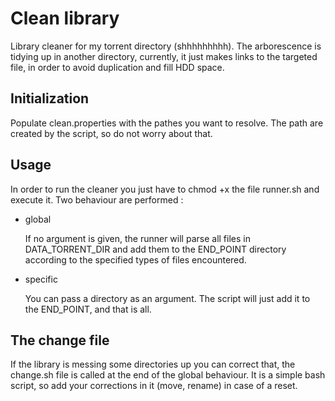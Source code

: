 Clean library
=============

Library cleaner for my torrent directory (shhhhhhhhh). The arborescence is tidying up in another directory, currently, it just makes links to the targeted file, in order to avoid duplication and fill HDD space.

## Initialization

Populate clean.properties with the pathes you want to resolve. The path are created by the script, so do not worry about that.

## Usage

In order to run the cleaner you just have to chmod +x the file runner.sh and execute it. Two behaviour are performed :

* global 

	If no argument is given, the runner will parse all files in DATA_TORRENT_DIR and add them to the END_POINT directory according to the specified types of files encountered.

* specific

	You can pass a directory as an argument. The script will just add it to the END_POINT, and that is all.

## The change file

If the library is messing some directories up you can correct that, the change.sh file is called at the end of the global behaviour. It is a simple bash script, so add your corrections in it (move, rename) in case of a reset.
